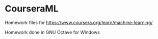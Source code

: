 # CourseraML

Homework files for https://www.coursera.org/learn/machine-learning/

Homework done in GNU Octave for Windows

